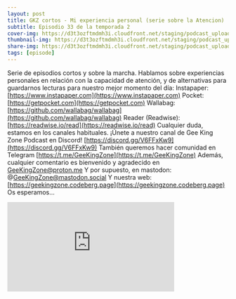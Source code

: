 ```yaml
---
layout: post
title: GKZ cortos - Mi experiencia personal (serie sobre la Atencion)
subtitle: Episodio 33 de la temporada 2
cover-img: https://d3t3ozftmdmh3i.cloudfront.net/staging/podcast_uploaded_episode/14743809/14743809-1691161341482-dab63ef60b881.jpg
thumbnail-img: https://d3t3ozftmdmh3i.cloudfront.net/staging/podcast_uploaded_episode/14743809/14743809-1691161341482-dab63ef60b881.jpg
share-img: https://d3t3ozftmdmh3i.cloudfront.net/staging/podcast_uploaded_episode/14743809/14743809-1691161341482-dab63ef60b881.jpg
tags: [episode]
---
```


Serie de episodios cortos y sobre la marcha.
Hablamos sobre experiencias personales en relación con la capacidad de atención, y de alternativas para guardarnos lecturas para nuestro mejor momento del día:
Instapaper: [https://www.instapaper.com](https://www.instapaper.com)
Pocket: [https://getpocket.com](https://getpocket.com)
Wallabag: [https://github.com/wallabag/wallabag](https://github.com/wallabag/wallabag)
Reader (Readwise): [https://readwise.io/read](https://readwise.io/read)
Cualquier duda, estamos en los canales habituales.
¡Únete a nuestro canal de Gee King Zone Podcast en Discord! [https://discord.gg/V6FFxKw9](https://discord.gg/V6FFxKw9)
También queremos hacer comunidad en Telegram [https://t.me/GeeKingZone](https://t.me/GeeKingZone)
Además, cualquier comentario es bienvenido y agradecido en GeeKingZone@proton.me
Y por supuesto, en mastodon: @GeeKingZone@mastodon.social
Y nuestra web: [https://geekingzone.codeberg.page](https://geekingzone.codeberg.page)
Os esperamos...
<iframe src='https://podcasters.spotify.com/pod/show/geekingzone/embed/episodes/GKZ-cortos---Mi-experiencia-personal-serie-sobre-la-Atencin-e1ulu9n' height='204px' width='380px' frameborder='0' scrolling='no'></iframe>